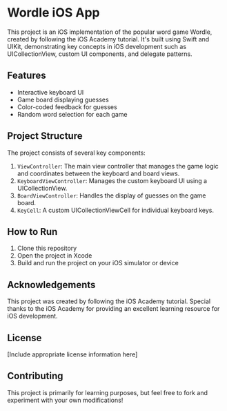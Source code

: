 # Wordle iOS App

This project is an iOS implementation of the popular word game Wordle, created by following the iOS Academy tutorial. It's built using Swift and UIKit, demonstrating key concepts in iOS development such as UICollectionView, custom UI components, and delegate patterns.

## Features

- Interactive keyboard UI
- Game board displaying guesses
- Color-coded feedback for guesses
- Random word selection for each game

## Project Structure

The project consists of several key components:

1. `ViewController`: The main view controller that manages the game logic and coordinates between the keyboard and board views.
2. `KeyboardViewController`: Manages the custom keyboard UI using a UICollectionView.
3. `BoardViewController`: Handles the display of guesses on the game board.
4. `KeyCell`: A custom UICollectionViewCell for individual keyboard keys.

## How to Run

1. Clone this repository
2. Open the project in Xcode
3. Build and run the project on your iOS simulator or device

## Acknowledgements

This project was created by following the iOS Academy tutorial. Special thanks to the iOS Academy for providing an excellent learning resource for iOS development.

## License

[Include appropriate license information here]

## Contributing

This project is primarily for learning purposes, but feel free to fork and experiment with your own modifications!